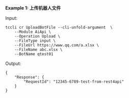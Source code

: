 **Example 1: 上传机器人文件**



Input: 

```
tccli cr UploadBotFile --cli-unfold-argument  \
    --Module AiApi \
    --Operation Upload \
    --FileType input \
    --FileUrl https://www.qq.com/a.xlsx \
    --FileName abc.xlsx \
    --BotName qtest01
```

Output: 
```
{
    "Response": {
        "RequestId": "12345-6789-test-from-rest4api"
    }
}
```

